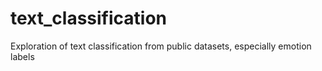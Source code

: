 # text_classification
Exploration of text classification from public datasets, especially emotion labels

